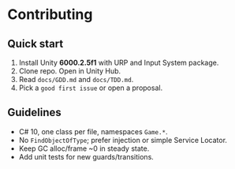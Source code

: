 # Contributing

## Quick start
1. Install Unity **6000.2.5f1** with URP and Input System package.
2. Clone repo. Open in Unity Hub.
3. Read `docs/GDD.md` and `docs/TDD.md`.
4. Pick a `good first issue` or open a proposal.

## Guidelines
- C# 10, one class per file, namespaces `Game.*`.
- No `FindObjectOfType`; prefer injection or simple Service Locator.
- Keep GC alloc/frame ~0 in steady state.
- Add unit tests for new guards/transitions.
